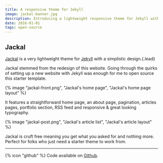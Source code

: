 ```yaml
---
title: A responsive theme for Jekyll
image: jackal-banner.jpg
description: Introducing a lightweight responsive theme for Jekyll with a minimalistic design.
date: 2016-01-01
tags: open-source
---
```


## Jackal

[Jackal](https://github.com/clenemt/jackal) is a very lightweight theme for [Jekyll](https://jekyllrb.com/) with a simplistic design.{.lead}

Jackal stemmed from the redesign of this website. Going through the quirks of setting up a new website with Jekyll was enough for me to open source this starter template.

{% image "jackal-front.png", "Jackal's home page", "Jackal's home page layout" %}

It features a straightforward home page, an about page, pagination, articles pages, portfolio section, RSS feed and responsive & great looking typography.

{% image "jackal-post.png", "Jackal's article list", "Jackal's article layout" %}

Jackal is cruft free meaning you get what you asked for and nothing more. Perfect for folks who just need a starter theme to work from.

---

{% icon "github" %} Code available on [Github](https://github.com/clenemt/jackal).
